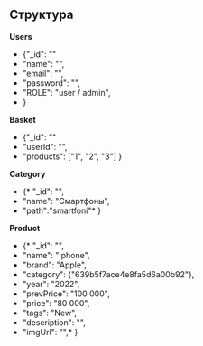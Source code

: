 ## Структура

**Users**

-   {"\_id": ""
-   "name": "",
-   "email": "",
-   "password": "",
-   "ROLE": "user / admin",
-   }

**Basket**
-   {"\_id": ""
-   "userId": "",
-   "products": ["1", "2", "3"] }

**Category**
* {\* "\_id": "",
* "name": "Смартфоны",
* "path":"smartfoni"\* }

**Product**
*   {\* "\_id": "",
*   "name": "Iphone",
*   "brand": "Apple",
*   "category": {"639b5f7ace4e8fa5d6a00b92"},
*   "year": "2022",
*   "prevPrice": "100 000",
*   "price": "80 000",
*   "tags": "New",
*   "description": "",
*   "imgUrl": "",\* }
